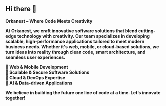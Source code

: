 ## Hi there 👋

<b>Orkanest – Where Code Meets Creativity<b/>

At Orkanest, we craft innovative software solutions that blend cutting-edge technology with creativity. Our team specializes in developing scalable, high-performance applications tailored to meet modern business needs. Whether it's web, mobile, or cloud-based solutions, we turn ideas into reality through clean code, smart architecture, and seamless user experiences.
<br/>

🔹 Web & Mobile Development <br/>
🔹 Scalable & Secure Software Solutions <br/>
🔹 Cloud & DevOps Expertise <br/>
🔹 AI & Data-driven Applications <br/>

We believe in building the future one line of code at a time. Let’s innovate together!
